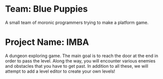 # Team: Blue Puppies
A small team of moronic programmers trying to make a platform game. 
# Project Name: IMBA
A dungeon exploring game. The main goal is to reach the door at the end in order to pass the level. Along the way, you will encounter various enemies and obstacles that you have to get past. In addition to all these, we will attempt to add a level editor to create your own levels!
